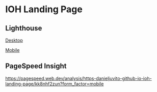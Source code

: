 # IOH Landing Page

## Lighthouse

[Desktop](/screenshots/lighthouse_desktop.html)

[Mobile](/screenshots/lighthouse_mobile.html)

## PageSpeed Insight

https://pagespeed.web.dev/analysis/https-danieljuvito-github-io-ioh-landing-page/kk8nhf2zun?form_factor=mobile